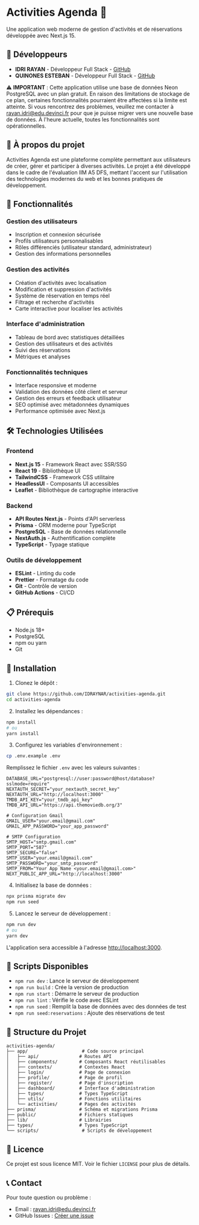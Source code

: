 # Activities Agenda 📅

Une application web moderne de gestion d'activités et de réservations développée avec Next.js 15.

## 👥 Développeurs

- **IDRI RAYAN** - Développeur Full Stack - [GitHub](https://github.com/IDRAYNAR)
- **QUINONES ESTEBAN** - Développeur Full Stack - [GitHub](https://github.com/EstebanQui)

⚠️ **IMPORTANT** : Cette application utilise une base de données Neon PostgreSQL avec un plan gratuit. En raison des limitations de stockage de ce plan, certaines fonctionnalités pourraient être affectées si la limite est atteinte. Si vous rencontrez des problèmes, veuillez me contacter à rayan.idri@edu.devinci.fr pour que je puisse migrer vers une nouvelle base de données. À l'heure actuelle, toutes les fonctionnalités sont opérationnelles.

## 🎯 À propos du projet

Activities Agenda est une plateforme complète permettant aux utilisateurs de créer, gérer et participer à diverses activités. Le projet a été développé dans le cadre de l'évaluation IIM A5 DFS, mettant l'accent sur l'utilisation des technologies modernes du web et les bonnes pratiques de développement.

## 🚀 Fonctionnalités

### Gestion des utilisateurs
- Inscription et connexion sécurisée
- Profils utilisateurs personnalisables
- Rôles différenciés (utilisateur standard, administrateur)
- Gestion des informations personnelles

### Gestion des activités
- Création d'activités avec localisation
- Modification et suppression d'activités
- Système de réservation en temps réel
- Filtrage et recherche d'activités
- Carte interactive pour localiser les activités

### Interface d'administration
- Tableau de bord avec statistiques détaillées
- Gestion des utilisateurs et des activités
- Suivi des réservations
- Métriques et analyses

### Fonctionnalités techniques
- Interface responsive et moderne
- Validation des données côté client et serveur
- Gestion des erreurs et feedback utilisateur
- SEO optimisé avec métadonnées dynamiques
- Performance optimisée avec Next.js

## 🛠️ Technologies Utilisées

### Frontend
- **Next.js 15** - Framework React avec SSR/SSG
- **React 19** - Bibliothèque UI
- **TailwindCSS** - Framework CSS utilitaire
- **HeadlessUI** - Composants UI accessibles
- **Leaflet** - Bibliothèque de cartographie interactive

### Backend
- **API Routes Next.js** - Points d'API serverless
- **Prisma** - ORM moderne pour TypeScript
- **PostgreSQL** - Base de données relationnelle
- **NextAuth.js** - Authentification complète
- **TypeScript** - Typage statique

### Outils de développement
- **ESLint** - Linting du code
- **Prettier** - Formatage du code
- **Git** - Contrôle de version
- **GitHub Actions** - CI/CD

## 📋 Prérequis

- Node.js 18+ 
- PostgreSQL
- npm ou yarn
- Git

## 🚀 Installation

1. Clonez le dépôt :
```bash
git clone https://github.com/IDRAYNAR/activities-agenda.git
cd activities-agenda
```

2. Installez les dépendances :
```bash
npm install
# ou
yarn install
```

3. Configurez les variables d'environnement :
```bash
cp .env.example .env
```
Remplissez le fichier `.env` avec les valeurs suivantes :
```
DATABASE_URL="postgresql://user:password@host/database?sslmode=require"
NEXTAUTH_SECRET="your_nextauth_secret_key"
NEXTAUTH_URL="http://localhost:3000"
TMDB_API_KEY="your_tmdb_api_key"
TMDB_API_URL="https://api.themoviedb.org/3"

# Configuration Gmail
GMAIL_USER="your.email@gmail.com"
GMAIL_APP_PASSWORD="your_app_password"

# SMTP Configuration
SMTP_HOST="smtp.gmail.com"
SMTP_PORT="587"
SMTP_SECURE="false"
SMTP_USER="your.email@gmail.com"
SMTP_PASSWORD="your_smtp_password"
SMTP_FROM="Your App Name <your.email@gmail.com>"
NEXT_PUBLIC_APP_URL="http://localhost:3000"
```

4. Initialisez la base de données :
```bash
npx prisma migrate dev
npm run seed
```

5. Lancez le serveur de développement :
```bash
npm run dev
# ou
yarn dev
```

L'application sera accessible à l'adresse [http://localhost:3000](http://localhost:3000).

## 🔧 Scripts Disponibles

- `npm run dev` : Lance le serveur de développement
- `npm run build` : Crée la version de production
- `npm run start` : Démarre le serveur de production
- `npm run lint` : Vérifie le code avec ESLint
- `npm run seed` : Remplit la base de données avec des données de test
- `npm run seed:reservations` : Ajoute des réservations de test

## 📁 Structure du Projet

```
activities-agenda/
├── app/                    # Code source principal
│   ├── api/               # Routes API
│   ├── components/        # Composants React réutilisables
│   ├── contexts/          # Contextes React
│   ├── login/             # Page de connexion
│   ├── profile/           # Page de profil
│   ├── register/          # Page d'inscription
│   ├── dashboard/         # Interface d'administration
│   ├── types/             # Types TypeScript
│   ├── utils/             # Fonctions utilitaires
│   └── activities/        # Pages des activités
├── prisma/                # Schéma et migrations Prisma
├── public/                # Fichiers statiques
├── lib/                   # Librairies
├── types/                 # Types TypeScript
└── scripts/                # Scripts de développement
```

## 📄 Licence

Ce projet est sous licence MIT. Voir le fichier `LICENSE` pour plus de détails.

## 📞 Contact

Pour toute question ou problème :
- Email : rayan.idri@edu.devinci.fr
- GitHub Issues : [Créer une issue](https://github.com/IDRAYNAR/activities-agenda/issues)
